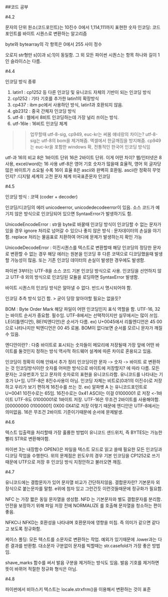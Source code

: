 ##코드 공부

#4.2

문자의 단위 원소(코드포인트)는 10진수 0에서 1,114,111까지 표현한 숫자
인코딩: 코드 포인트를 바이트 시퀀스로 변환하는 알고리즘

byte와 bytearray의 각 항목은 0에서 255 사이 정수

오로지 str형만 s[0]과 s[:1]이 동일함.
그 외 모든 파이썬 시퀀스는 항목 하나와 길이 1인 슬라이스는 다름.

#4.4

인코딩 방식 종류
1. latin1 : cp1252 등 다른 인코딩 및 유니코드 자체의 기반이 되는 인코딩 방식
2. cp1252 : 기타 기호를 추가한 latin1의 확장방식
3. cp437 : ibm pc에서 사용하던 방식, latin1과 호환되지 않음.
4. gb2312 : 중국 간체자 인코딩 방식
5. utf-8 : 웹에서 8비트 인코딩하는데 가장 널리 쓰이는 방식.
6. utf-16le : 16비트 인코딩 체계

>>업무할때 utf-8-sig, cp949, euc-kr는 써봄 얘네랑의 차이는?
utf-8-sig는 utf-8의 bom을 제거해줌. 엑셀에서 한글깨짐을 방지해줌.
cp949는 euc-kr을 포함한 windows 확, 전통적인 한국어 인코딩 방식임

utf-과 16의 비교
8은 1바이트 단위 16은 2바이트 단위. 이게 어떤 차이?
웹/인터넷은 8 사용, excel/word는 16 사용
utf-8은 영어 기호 숫자가 많을때 효율적, 영어 외 글자당 많은 바이트가 소요될 수록 16이 효율
8은 ascii와 완벽히 호환됨. 
ascii란 정확히 무엇인지? :디지털 세계의 고전 문자 체계
미국표준문자 인코딩

#4.5

인코딩 방식 : 코덱 (coder + decoder)

인코딩/디코딩의 에러
unicodeerror, unicodedecodeerror이 있음.
소스 코드가 예기치 않은 방식으로 인코딩되어 있으면 SyntaxError가 발생하기도 함.

UnicodeEncodeError : str을 byte로 바꿀때 인코딩 방식이 인코딩할 수 없는 문자가 있을 경우
ignore 처리로 넘어갈 수 있으나 좋지 않은 방식 : 문자데이터의 손실을 야기함.
replace 처리는 물음표로 치환하여 어디에 문제가 발생하는지 확인 가능

UnicodeDecodeError : 이진시퀀스를 텍스트로 변환할때 해당 인코딩의 정당한 문자로 변환할 수 없는 경우
해당 에러는 원본을 인코딩 후 다른 코덱으로 디코딩했을때 발생할 가능성이 많음. 또는 기존 인코딩 데이터의 손실이 발생한 경우에도 발생함.

파이썬 3부터는 UTF-8을 소스 코드 기본 인코딩 방식으로 사용.
인코딩을 선언하지 않고 UTF-8 외의 방식으로 인코딩된 모듈을 로딩하면 SyntaxError 발생함.

바이트 시퀀스의 인코딩 방식은 알아낼 수 없다. 반드시 명시되어야 함.

인코딩 추측 방식 있긴 함. > 굳이 당장 알아야할 필요는 없을듯?

BOM : Byte Order Mark
해당 파일이 어떤 인코딩인지 표식 역할을 함.
UTF-16, 32는 바이트 순서가 중요함. 필수임.
UTF-8에서는 선택적이지만 실무에서는 많이 쓰임.
LE(리틀엔디언), BE(빅엔디언)은 순서가 다름.
ex) U+0045에서 리틀엔디언은 45 00 으로 나타나지만 빅엔디언은 00 45 로봄.
BOM이 없다보면 순서를 모르니 문자가 깨질 수 있음.

엔디안이란? : 다중 바이트로 표시되는 숫자들이 메모리에 저장될때 가장 앞에 어떤 바이트를 둘것인지 정하는 방식
역사적 하드웨어 설계에 따른 차이로 혼용되고 있음.

인코딩이 정확히 이해 안돼서 추가 정리
인코딩이란 문자 -> 숫자 -> 바이트 로 변환하는 것
인코딩방식이란 숫자를 어떠한 방식으로 바이트에 저장할지? 에 따라 다름.
모든 문자는 고유번호가 있고 문자의 숫자로의 표현을 유니코드라함.
유니코드를 나타내는 기호가 U+임.
UTF-8은 8진수사용이 아님. 인코딩 자체는 비트로(0과1의 이진수)로 저장하고 우리가 보기 편하게 16진수를 쓰는 것.
ex) 알파벳 A 는 유니코드포인트로 U+0041 10진수로는 65임. 16진수로는 0x41
ASCII는 이걸 01000001 로 저장 <-1바이트
UTF-8도 01000001로 1바이트 저장.
UTF-16은 무조건 2바이트를 사용해야함.[00000000 01000001] 0X00 0X41로 저장
이렇기 때문에 엔디안은 UTF-8에서는 의미없음. 16은 무조건 2바이트 기준이기때문에 순서에 문제발생.

#4.6

텍스트 입출력을 처리할때 가장 훌륭한 방법이 유니코드 샌드위치, 즉 BYTES는 가능한 빨리 STR로 변환해야함.

파이썬 3는 내장함수 OPEN()은 파일을 텍스트 모드로 읽고 쓸때 필요한 모든 인코딩과 디코딩 작업을 수행한다.
위의 문제점은 윈도우의 경우 기본 인코딩을 CP1252로 쓰기때문에 UTF으로 저장 후 인코딩 방식 지정안하고 불러오면 깨짐.

#4.7

유니코드에는 결합문자가 있어 문자열 비교가 간단하지않음.
결합문자란? 기본문자 외 장식으로 붙는문자를 말함. e위에 첨자 있고 그런건듯
이런것들때문에 정규화가 필요함.

NFC 는 가장 짧은 동일 문자열을 생성함.
NFD 는 기본문자와 별도 결합문자를 분리함.
안전을 보장하기 위해 파일 저장 전에 NORMALIZE 를 호출해 문자열을 청소하는 편이 좋음.

NFKC나 NFKD는 호환성을 나타내며 호환문자에 영향을 미침.
즉 의미가 같으면 같다고 보도록 정규화함.

케이스 폴딩: 모든 텍스트를 소문자로 변환하는 작업.
예외가 있기때문에 .lower과는 다른 결과를 반환함.
대소문자 구분없이 문자를 빅할때는 str.casefold가 가장 좋은 방법임.

shave_marks 함수를 써서 발음 구분을 제거하는 방식도 있음.
발음 기호를 제거하면 뜻이 바뀌어 적절한 정규화 형식은 아님.

#4.8

파이썬에서 비아스키 텍스트는 locale.strxfrm()을 이용해서 변환하는 것이 표준
